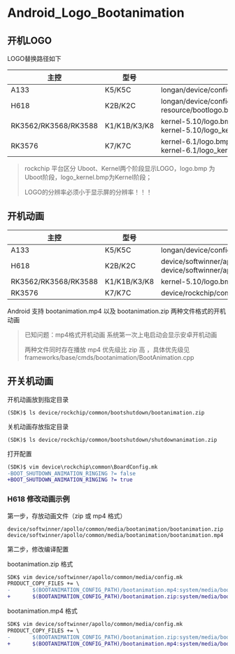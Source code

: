 # Android_Logo_Bootanimation



## 开机LOGO

LOGO替换路径如下

| 主控                 | 型号         | LOGO路径                                                     |
| -------------------- | ------------ | ------------------------------------------------------------ |
| A133                 | K5/K5C       | longan/device/config/chips/a133/configs/c3/android/bootlogo.bmp |
| H618                 | K2B/K2C      | longan/device/config/chips/h618/boot-resource/boot-resource/bootlogo.bmp |
| RK3562/RK3568/RK3588 | K1/K1B/K3/K8 | kernel-5.10/logo.bmp<br />kernel-5.10/logo_kernel.bmp        |
| RK3576               | K7/K7C       | kernel-6.1/logo.bmp<br />kernel-6.1/logo_kernel.bmp          |

>rockchip 平台区分 Uboot、Kernel两个阶段显示LOGO，logo.bmp 为Uboot阶段，logo_kernel.bmp为Kernel阶段；
>
>LOGO的分辨率必须小于显示屏的分辨率！！！



## 开机动画

| 主控                 | 型号         | 开机动画路径                                                 |
| -------------------- | ------------ | ------------------------------------------------------------ |
| A133                 | K5/K5C       | longan/device/config/chips/a133/configs/c3/android/bootlogo.bmp |
| H618                 | K2B/K2C      | device/softwinner/apollo/common/media/bootanimation/bootanimation.zip<br/>device/softwinner/apollo/common/media/bootanimation/bootanimation.mp4 |
| RK3562/RK3568/RK3588 | K1/K1B/K3/K8 | kernel-5.10/logo.bmp kernel-5.10/logo_kernel.bmp             |
| RK3576               | K7/K7C       | device/rockchip/common/bootanimation.zip                     |

Android 支持 bootanimation.mp4 以及 bootanimation.zip 两种文件格式的开机动画

> 已知问题：mp4格式开机动画 系统第一次上电启动会显示安卓开机动画
>
> 两种文件同时存在播放 mp4 优先级比 zip 高 ，具体优先级见 frameworks/base/cmds/bootanimation/BootAnimation.cpp



## 开关机动画

开机动画放到指定目录

```
(SDK)$ ls device/rockchip/common/bootshutdown/bootanimation.zip
```

关机动画存放指定目录

```
(SDK)$ ls device/rockchip/common/bootshutdown/shutdownanimation.zip
```

打开配置

```diff
(SDK)$ vim device\rockchip\common\BoardConfig.mk
-BOOT_SHUTDOWN_ANIMATION_RINGING ?= false
+BOOT_SHUTDOWN_ANIMATION_RINGING ?= true
```





### H618 修改动画示例

第一步，存放动画文件（zip 或 mp4 格式）

```
device/softwinner/apollo/common/media/bootanimation/bootanimation.zip
device/softwinner/apollo/common/media/bootanimation/bootanimation.mp4
```

第二步，修改编译配置

bootanimation.zip 格式

```diff
SDK$ vim device/softwinner/apollo/common/media/config.mk
PRODUCT_COPY_FILES += \
-		$(BOOTANIMATION_CONFIG_PATH)/bootanimation.mp4:system/media/bootanimation.mp4
+     	$(BOOTANIMATION_CONFIG_PATH)/bootanimation.zip:system/media/bootanimation.zip
```

bootanimation.mp4 格式

```diff
SDK$ vim device/softwinner/apollo/common/media/config.mk
PRODUCT_COPY_FILES += \
-		$(BOOTANIMATION_CONFIG_PATH)/bootanimation.zip:system/media/bootanimation.zip
+    	$(BOOTANIMATION_CONFIG_PATH)/bootanimation.mp4:system/media/bootanimation.mp4
```

